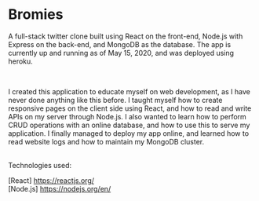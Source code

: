 # Bromies
A full-stack twitter clone built using React on the front-end, Node.js with Express on the back-end, and MongoDB as the database. The app is currently up and running as of May 15, 2020, and was deployed using heroku. 

<br>

I created this application to educate myself on web development, as I have never done anything like this before. I taught myself how to create responsive pages on the client side using React, and how to read and write APIs on my server through Node.js. I also wanted to learn how to perform CRUD operations with an online database, and how to use this to serve my application. I finally managed to deploy my app online, and learned how to read website logs and how to maintain my MongoDB cluster. 

<br> 
Technologies used: <br>

[React] https://reactjs.org/ <br>
[Node.js] https://nodejs.org/en/ <br>
